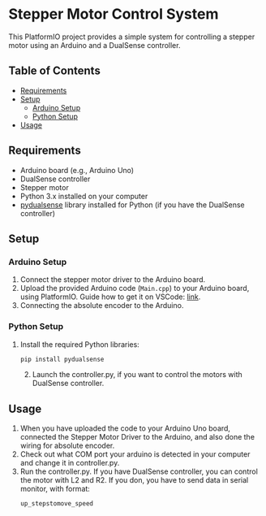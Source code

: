 # Stepper Motor Control System

This PlatformIO project provides a simple system for controlling a stepper motor using an Arduino and a DualSense controller.

## Table of Contents

- [Requirements](#requirements)
- [Setup](#setup)
  - [Arduino Setup](#arduino-setup)
  - [Python Setup](#python-setup)
- [Usage](#usage)

## Requirements

- Arduino board (e.g., Arduino Uno)
- DualSense controller
- Stepper motor
- Python 3.x installed on your computer
- [pydualsense](https://flok.github.io/pydualsense/) library installed for Python (if you have the DualSense controller)

## Setup

### Arduino Setup

1. Connect the stepper motor driver to the Arduino board.
2. Upload the provided Arduino code (`Main.cpp`) to your Arduino board, using PlatformIO. Guide how to get it on VSCode: [link](https://docs.platformio.org/en/stable/integration/ide/vscode.html).
3. Connecting the absolute encoder to the Arduino.

### Python Setup

1. Install the required Python libraries:
   ```bash
   pip install pydualsense
   ```
    2. Launch the controller.py, if you want to control the motors with DualSense controller.


## Usage

1. When you have uploaded the code to your Arduino Uno board, connected the Stepper Motor Driver to the Arduino, and also done the wiring for absolute encoder.
2. Check out what COM port your arduino is detected in your computer and change it in controller.py.
3. Run the controller.py. If you have DualSense controller, you can control the motor with L2 and R2. If you don, you have to send data in serial monitor, with format: 
   ```bash
   up_stepstomove_speed
   ```

